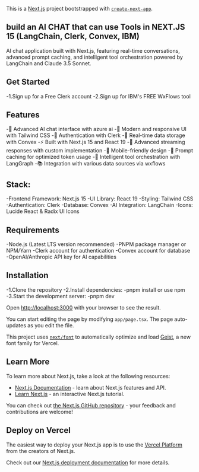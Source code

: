 This is a [Next.js](https://nextjs.org) project bootstrapped with [`create-next-app`](https://nextjs.org/docs/app/api-reference/cli/create-next-app).
## build an AI CHAT that can use Tools in NEXT.JS 15 (LangChain, Clerk, Convex, IBM)
 AI chat application built with Next.js, featuring real-time conversations, advanced prompt caching, and intelligent tool orchestration powered by LangChain and Claude 3.5 Sonnet.
## Get Started
-1.Sign up for a Free Clerk account
-2.Sign up for IBM's FREE WxFlows tool

## Features
-🤖 Advanced AI chat interface with azure ai
-🎨 Modern and responsive UI with Tailwind CSS
-🔐 Authentication with Clerk
-💾 Real-time data storage with Convex
-⚡ Built with Next.js 15 and React 19
-🌊 Advanced streaming responses with custom implementation
-📱 Mobile-friendly design
-🧠 Prompt caching for optimized token usage
-🔧 Intelligent tool orchestration with LangGraph
-📚 Integration with various data sources via wxflows

##  Stack:
-Frontend Framework: Next.js 15
-UI Library: React 19
-Styling: Tailwind CSS
-Authentication: Clerk
-Database: Convex
-AI Integration: LangChain
-Icons: Lucide React & Radix UI Icons
## Requirements
-Node.js (Latest LTS version recommended)
-PNPM package manager or NPM/Yarn
-Clerk account for authentication
-Convex account for database
-OpenAI/Anthropic API key for AI capabilities

## Installation
-1.Clone the repository
-2.Install dependencies:
-pnpm install or use npm 
-3.Start the development server:
-pnpm dev


Open [http://localhost:3000](http://localhost:3000) with your browser to see the result.

You can start editing the page by modifying `app/page.tsx`. The page auto-updates as you edit the file.

This project uses [`next/font`](https://nextjs.org/docs/app/building-your-application/optimizing/fonts) to automatically optimize and load [Geist](https://vercel.com/font), a new font family for Vercel.

## Learn More

To learn more about Next.js, take a look at the following resources:

- [Next.js Documentation](https://nextjs.org/docs) - learn about Next.js features and API.
- [Learn Next.js](https://nextjs.org/learn) - an interactive Next.js tutorial.

You can check out [the Next.js GitHub repository](https://github.com/vercel/next.js) - your feedback and contributions are welcome!

## Deploy on Vercel

The easiest way to deploy your Next.js app is to use the [Vercel Platform](https://vercel.com/new?utm_medium=default-template&filter=next.js&utm_source=create-next-app&utm_campaign=create-next-app-readme) from the creators of Next.js.

Check out our [Next.js deployment documentation](https://nextjs.org/docs/app/building-your-application/deploying) for more details.
